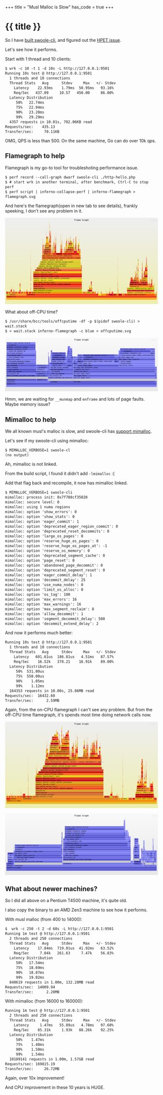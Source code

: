 +++
title = "Musl Malloc is Slow"
has_code = true
+++

# {{ title }}

So I have [built swoole-cli](/posts/2022/12/28-build-swoole-cli-for-old-machines/), and figured out the [HPET issue](/posts/2022/12/29-high-hpet-cpu-usage/).

Let's see how it performs.

Start with 1 thread and 10 clients:

```
$ wrk -c 10 -t 1 -d 10s -L http://127.0.0.1:9501
Running 10s test @ http://127.0.0.1:9501
  1 threads and 10 connections
  Thread Stats   Avg      Stdev     Max   +/- Stdev
    Latency    22.93ms    1.79ms  50.95ms   93.16%
    Req/Sec   437.09     10.57   450.00     86.00%
  Latency Distribution
     50%   22.74ms
     75%   22.94ms
     90%   23.28ms
     99%   29.29ms
  4357 requests in 10.01s, 702.06KB read
Requests/sec:    435.13
Transfer/sec:     70.11KB

```

OMG, QPS is less than 500. On the same machine, Go can do over 10k qps.

## Flamegraph to help


Flamegraph is my go-to tool for troubleshoting performance issue.

```
$ perf record --call-graph dwarf swoole-cli ./http-hello.php
$ # start wrk in another terminal, after benchmark, Ctrl-C to stop perf
$ perf script | inferno-collapse-perf | inferno-flamegraph > flamegraph.svg
```

And here's the flamegraph(open in new tab to see details), frankly speeking, I don't see any problem in it.


![](/assets/images/swoole-cli-flamegraph.svg)


What about off-CPU time? 

```
$ /usr/share/bcc/tools/offcputime -df -p $(pidof swoole-cli) > wait.stack
$ < wait.stack inferno-flamegraph -c blue > offcputime.svg
```

![](/assets/images/swoole-cli-offcputime.svg)

Hmm, we are waiting for `__munmap` and `enframe` and lots of page faults. Maybe memory issue?

## Mimalloc to help


We all known musl's malloc is slow, and swoole-cli has [support mimalloc](https://github.com/swoole/swoole-cli/pull/6).

Let's see if my swoole-cli using mimalloc:

```
$ MIMALLOC_VERBOSE=1 swoole-cl
(no output)
```

Ah, mimalloc is not linked.

From the build script, I found it didn't add `-lmimalloc` :(

Add that flag back and recompile, it now has mimalloc linked.

```
$ MIMALLOC_VERBOSE=1 swoole-cli
mimalloc: process init: 0x7f708cf35020
mimalloc: secure level: 0
mimalloc: using 1 numa regions
mimalloc: option 'show_errors': 0
mimalloc: option 'show_stats': 0
mimalloc: option 'eager_commit': 1
mimalloc: option 'deprecated_eager_region_commit': 0
mimalloc: option 'deprecated_reset_decommits': 0
mimalloc: option 'large_os_pages': 0
mimalloc: option 'reserve_huge_os_pages': 0
mimalloc: option 'reserve_huge_os_pages_at': -1
mimalloc: option 'reserve_os_memory': 0
mimalloc: option 'deprecated_segment_cache': 0
mimalloc: option 'page_reset': 0
mimalloc: option 'abandoned_page_decommit': 0
mimalloc: option 'deprecated_segment_reset': 0
mimalloc: option 'eager_commit_delay': 1
mimalloc: option 'decommit_delay': 25
mimalloc: option 'use_numa_nodes': 0
mimalloc: option 'limit_os_alloc': 0
mimalloc: option 'os_tag': 100
mimalloc: option 'max_errors': 16
mimalloc: option 'max_warnings': 16
mimalloc: option 'max_segment_reclaim': 8
mimalloc: option 'allow_decommit': 1
mimalloc: option 'segment_decommit_delay': 500
mimalloc: option 'decommit_extend_delay': 2
```

And now it performs much better:

```
Running 10s test @ http://127.0.0.1:9501
  1 threads and 10 connections
  Thread Stats   Avg      Stdev     Max   +/- Stdev
    Latency   601.61us  186.81us   4.51ms   87.57%
    Req/Sec    16.52k   378.21    16.91k    89.00%
  Latency Distribution
     50%  531.00us
     75%  550.00us
     90%    1.05ms
     99%    1.12ms
  164353 requests in 10.00s, 25.86MB read
Requests/sec:  16432.60
Transfer/sec:      2.59MB
```

Again, from the on-CPU flamegraph I can't see any problem. But from the off-CPU time flamegraph, it's spends most time doing network calls now.

 
![](/assets/images/swoole-cli-mimalloc-flamegraph.svg)

![](/assets/images/swoole-cli-mimalloc-offcputime.svg)

## What about newer machines?

So I did all above on a Pentium T4500 machine, it's quite old.

I also copy the binary to an AMD Zen3 machine to see how it performs.

With musl malloc (from 400 to 14000):

```
$  wrk -c 250 -t 2 -d 60s -L http://127.0.0.1:9501
Running 1m test @ http://127.0.0.1:9501
  2 threads and 250 connections
  Thread Stats   Avg      Stdev     Max   +/- Stdev
    Latency    17.84ms  719.01us  41.92ms   63.52%
    Req/Sec     7.04k   261.63     7.47k    56.83%
  Latency Distribution
     50%   17.54ms
     75%   18.69ms
     90%   18.87ms
     99%   19.02ms
  840619 requests in 1.00m, 132.28MB read
Requests/sec:  14009.94
Transfer/sec:      2.20MB
```

With mimalloc (from 16000 to 160000):

```
Running 1m test @ http://127.0.0.1:9501
  2 threads and 250 connections
  Thread Stats   Avg      Stdev     Max   +/- Stdev
    Latency     1.47ms   55.89us   4.78ms   97.60%
    Req/Sec    85.31k     1.93k   88.26k    92.25%
  Latency Distribution
     50%    1.47ms
     75%    1.48ms
     90%    1.50ms
     99%    1.54ms
  10189141 requests in 1.00m, 1.57GB read
Requests/sec: 169815.19
Transfer/sec:     26.72MB

```

Again, over 10x improvement!

And CPU improvement in these 10 years is HUGE.

